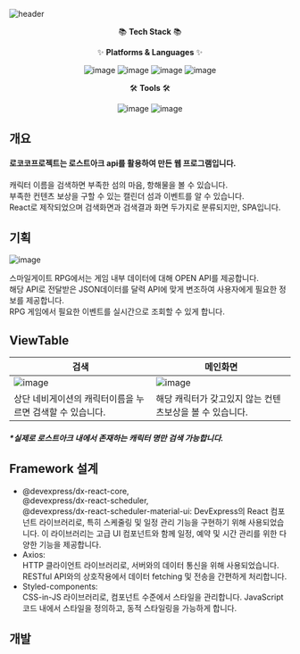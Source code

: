 ![header](https://capsule-render.vercel.app/api?type=waving&color=auto&height=300&section=header&text=Lococo%20Project&fontSize=90)

<div align="center">
📚 <b>Tech Stack</b> 📚


✨ <b>Platforms & Languages</b> ✨

![image](https://img.shields.io/badge/react-61DAFB?style=flat&logo=react&logoColor=white)
![image](https://img.shields.io/badge/axios-5A29E4?style=flat&logo=axios&logoColor=white)
![image](https://img.shields.io/badge/styledcomponents-DB7093?style=flat&logo=styledcomponents&logoColor=white)
![image](https://img.shields.io/badge/bootstrap-7952B3?style=flat&logo=bootstrap&logoColor=white)

🛠 <b>Tools</b> 🛠


![image](https://img.shields.io/badge/github-181717?style=flat&logo=github&logoColor=white)
![image](https://img.shields.io/badge/visualstudiocode-007ACC?style=flat&logo=visualstudiocode&logoColor=white)
</div>



## 개요

#### 로코코프로젝트는 로스트아크 api를 활용하여 만든 웹 프로그램입니다.

캐릭터 이름을 검색하면 부족한 섬의 마음, 항해물을 볼 수 있습니다.<br/>
부족한 컨텐츠 보상을 구할 수 있는 캘린더 섬과 이벤트를 알 수 있습니다.<br/>
React로 제작되었으며 검색화면과 검색결과 화면 두가지로 분류되지만, SPA입니다.

## 기획

![image](https://github.com/choizia0724/LococoProject/assets/107836206/2cf0bf4f-f35a-45cf-a323-9ba28f14b60a)

스마일게이트 RPG에서는 게임 내부 데이터에 대해 OPEN API를 제공합니다.<br/>
해당 API로 전달받은 JSON데이터를 달력 API에 맞게 변조하여 사용자에게 필요한 정보를 제공합니다.<br/>
RPG 게임에서 필요한 이벤트를 실시간으로 조회할 수 있게 합니다.

## ViewTable

|검색|메인화면|
|---|---|
|![image](https://github.com/choizia0724/LococoProject/assets/107836206/7b4c4902-0067-4af3-90fd-e108b5164a30)|![image](https://github.com/choizia0724/LococoProject/assets/107836206/53f473de-6ec3-4c7a-9efa-6f3ebe1109b0)|
|상단 네비게이션의 캐릭터이름을 누르면 검색할 수 있습니다.|해당 캐릭터가 갖고있지 않는 컨텐츠보상을 볼 수 있습니다.|

##### *실제로 로스트아크 내에서 존재하는 캐릭터 명만 검색 가능합니다.

## Framework 설계
- @devexpress/dx-react-core,<br/>
  @devexpress/dx-react-scheduler,<br/>
  @devexpress/dx-react-scheduler-material-ui:
  DevExpress의 React 컴포넌트 라이브러리로, 특히 스케줄링 및 일정 관리 기능을 구현하기 위해 사용되었습니다. 이 라이브러리는 고급 UI 컴포넌트와 함께 일정, 예약 및 시간 관리를 위한 다양한 기능을 제공합니다.
- Axios:<br/>
  HTTP 클라이언트 라이브러리로, 서버와의 데이터 통신을 위해 사용되었습니다. RESTful API와의 상호작용에서 데이터 fetching 및 전송을 간편하게 처리합니다.
- Styled-components:<br/>
  CSS-in-JS 라이브러리로, 컴포넌트 수준에서 스타일을 관리합니다. JavaScript 코드 내에서 스타일을 정의하고, 동적 스타일링을 가능하게 합니다.

## 개발
